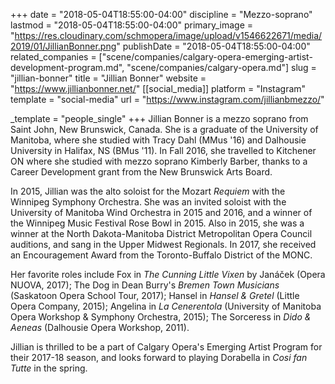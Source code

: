 +++
date = "2018-05-04T18:55:00-04:00"
discipline = "Mezzo-soprano"
lastmod = "2018-05-04T18:55:00-04:00"
primary_image = "https://res.cloudinary.com/schmopera/image/upload/v1546622671/media/2019/01/JillianBonner.png"
publishDate = "2018-05-04T18:55:00-04:00"
related_companies = ["scene/companies/calgary-opera-emerging-artist-development-program.md", "scene/companies/calgary-opera.md"]
slug = "jillian-bonner"
title = "Jillian Bonner"
website = "https://www.jillianbonner.net/"
[[social_media]]
platform = "Instagram"
template = "social-media"
url = "https://www.instagram.com/jillianbmezzo/"

_template = "people_single"
+++
Jillian Bonner is a mezzo soprano from Saint John, New Brunswick, Canada. She is a graduate of the University of Manitoba, where she studied with Tracy Dahl (MMus '16)  and Dalhousie University in Halifax, NS (BMus '11). In Fall 2016, she travelled to Kitchener ON where she studied with mezzo soprano Kimberly Barber, thanks to a Career Development grant from the New Brunswick Arts Board.

In 2015, Jillian was the alto soloist for the Mozart *Requiem* with the Winnipeg Symphony Orchestra. She was an invited soloist with the University of Manitoba Wind Orchestra in 2015 and 2016, and a winner of the Winnipeg Music Festival Rose Bowl in 2015.  Also in 2015, she was a winner at the North Dakota-Manitoba District Metropolitan Opera Council auditions, and sang in the Upper Midwest Regionals. In 2017, she received an Encouragement Award from the Toronto-Buffalo District of the MONC.

Her favorite roles include Fox in *The Cunning Little Vixen* by Janáček (Opera NUOVA, 2017); The Dog in Dean Burry's *Bremen Town Musicians* (Saskatoon Opera School Tour, 2017); Hansel in *Hansel & Gretel* (Little Opera Company, 2015); Angelina in *La Cenerentola* (University of Manitoba Opera Workshop & Symphony Orchestra, 2015); The Sorceress in *Dido & Aeneas* (Dalhousie Opera Workshop, 2011).

Jillian is thrilled to be a part of Calgary Opera's Emerging Artist Program for their 2017-18 season, and looks forward to playing Dorabella in *Cosi fan Tutte* in the spring.